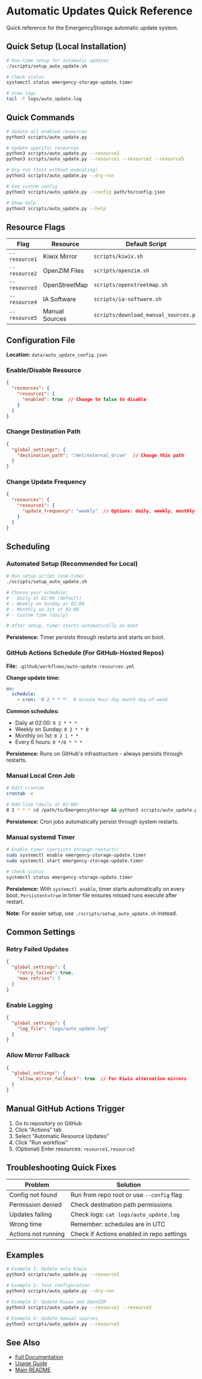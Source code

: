 # Automatic Updates Quick Reference

Quick reference for the EmergencyStorage automatic update system.

## Quick Setup (Local Installation)

```bash
# One-time setup for automatic updates
./scripts/setup_auto_update.sh

# Check status
systemctl status emergency-storage-update.timer

# View logs
tail -f logs/auto_update.log
```

## Quick Commands

```bash
# Update all enabled resources
python3 scripts/auto_update.py

# Update specific resources
python3 scripts/auto_update.py --resource1
python3 scripts/auto_update.py --resource1 --resource2 --resource5

# Dry run (test without executing)
python3 scripts/auto_update.py --dry-run

# Use custom config
python3 scripts/auto_update.py --config path/to/config.json

# Show help
python3 scripts/auto_update.py --help
```

## Resource Flags

| Flag | Resource | Default Script |
|------|----------|---------------|
| `--resource1` | Kiwix Mirror | `scripts/kiwix.sh` |
| `--resource2` | OpenZIM Files | `scripts/openzim.sh` |
| `--resource3` | OpenStreetMap | `scripts/openstreetmap.sh` |
| `--resource4` | IA Software | `scripts/ia-software.sh` |
| `--resource5` | Manual Sources | `scripts/download_manual_sources.py` |

## Configuration File

**Location:** `data/auto_update_config.json`

### Enable/Disable Resource

```json
{
  "resources": {
    "resource1": {
      "enabled": true  // Change to false to disable
    }
  }
}
```

### Change Destination Path

```json
{
  "global_settings": {
    "destination_path": "/mnt/external_drive"  // Change this path
  }
}
```

### Change Update Frequency

```json
{
  "resources": {
    "resource1": {
      "update_frequency": "weekly"  // Options: daily, weekly, monthly
    }
  }
}
```

## Scheduling

### Automated Setup (Recommended for Local)

```bash
# Run setup script (one-time)
./scripts/setup_auto_update.sh

# Choose your schedule:
# - Daily at 02:00 (default)
# - Weekly on Sunday at 02:00
# - Monthly on 1st at 02:00
# - Custom time (daily)

# After setup, timer starts automatically on boot
```

**Persistence:** Timer persists through restarts and starts on boot.

### GitHub Actions Schedule (For GitHub-Hosted Repos)

**File:** `.github/workflows/auto-update-resources.yml`

**Change update time:**
```yaml
on:
  schedule:
    - cron: '0 2 * * *'  # minute hour day month day-of-week
```

**Common schedules:**
- Daily at 02:00: `0 2 * * *`
- Weekly on Sunday: `0 2 * * 0`
- Monthly on 1st: `0 2 1 * *`
- Every 6 hours: `0 */6 * * *`

**Persistence:** Runs on GitHub's infrastructure - always persists through restarts.

### Manual Local Cron Job

```bash
# Edit crontab
crontab -e

# Add line (daily at 02:00)
0 2 * * * cd /path/to/EmergencyStorage && python3 scripts/auto_update.py
```

**Persistence:** Cron jobs automatically persist through system restarts.

### Manual systemd Timer

```bash
# Enable timer (persists through restarts)
sudo systemctl enable emergency-storage-update.timer
sudo systemctl start emergency-storage-update.timer

# Check status
systemctl status emergency-storage-update.timer
```

**Persistence:** With `systemctl enable`, timer starts automatically on every boot. `Persistent=true` in timer file ensures missed runs execute after restart.

**Note:** For easier setup, use `./scripts/setup_auto_update.sh` instead.

## Common Settings

### Retry Failed Updates

```json
{
  "global_settings": {
    "retry_failed": true,
    "max_retries": 3
  }
}
```

### Enable Logging

```json
{
  "global_settings": {
    "log_file": "logs/auto_update.log"
  }
}
```

### Allow Mirror Fallback

```json
{
  "global_settings": {
    "allow_mirror_fallback": true  // For Kiwix alternative mirrors
  }
}
```

## Manual GitHub Actions Trigger

1. Go to repository on GitHub
2. Click "Actions" tab
3. Select "Automatic Resource Updates"
4. Click "Run workflow"
5. (Optional) Enter resources: `resource1,resource3`

## Troubleshooting Quick Fixes

| Problem | Solution |
|---------|----------|
| Config not found | Run from repo root or use `--config` flag |
| Permission denied | Check destination path permissions |
| Updates failing | Check logs: `cat logs/auto_update.log` |
| Wrong time | Remember: schedules are in UTC |
| Actions not running | Check if Actions enabled in repo settings |

## Examples

```bash
# Example 1: Update only Kiwix
python3 scripts/auto_update.py --resource1

# Example 2: Test configuration
python3 scripts/auto_update.py --dry-run

# Example 3: Update Kiwix and OpenZIM
python3 scripts/auto_update.py --resource1 --resource2

# Example 4: Update manual sources
python3 scripts/auto_update.py --resource5
```

## See Also

- [Full Documentation](AUTO_UPDATE.md)
- [Usage Guide](USAGE.md)
- [Main README](../README.md)
